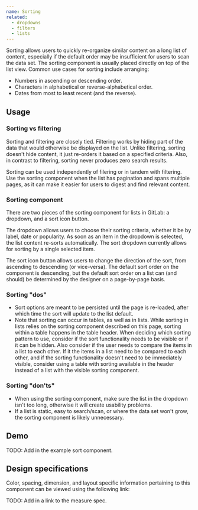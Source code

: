 ```yaml
---
name: Sorting
related:
  - dropdowns
  - filters
  - lists
---
```


Sorting allows users to quickly re-organize similar content on a long list of content, especially if the default order may be insufficient for users to scan the data set. The sorting component is usually placed directly on top of the list view. Common use cases for sorting include arranging:

*   Numbers in ascending or descending order.
*   Characters in alphabetical or reverse-alphabetical order.
*   Dates from most to least recent (and the reverse).

## Usage

### Sorting vs filtering

Sorting and filtering are closely tied. Filtering works by hiding part of the data that would otherwise be displayed on the list. Unlike filtering, sorting doesn't hide content, it just re-orders it based on a specified criteria. Also, in contrast to filtering, sorting never produces zero search results. 

Sorting can be used independently of filering or in tandem with filtering. Use the sorting component when the list has pagination and spans multiple pages, as it can make it easier for users to digest and find relevant content.

### Sorting component

There are two pieces of the sorting component for lists in GitLab: a dropdown, and a sort icon button.

The dropdown allows users to choose their sorting criteria, whether it be by label, date or popularity. As soon as an item in the dropdown is selected, the list content re-sorts automatically. The sort dropdown currently allows for sorting by a single selected item.

The sort icon button allows users to change the direction of the sort, from ascending to descending (or vice-versa). The default sort order on the component is descending, but the default sort order on a list can (and should) be determined by the designer on a page-by-page basis.

### Sorting "dos"

* Sort options are meant to be persisted until the page is re-loaded, after which time the sort will update to the list default. 
* Note that sorting can occur in tables, as well as in lists. While sorting in lists relies on the sorting component described on this page, sorting within a table happens in the table header. When deciding which sorting pattern to use, consider if the sort functionality needs to be visible or if it can be hidden. Also consider if the user needs to compare the items in a list to each other. If it the items in a list need to be compared to each other, and if the sorting functionality doesn't need to be immediately visible, consider using a table with sorting available in the header instead of a list with the visible sorting component.

### Sorting "don'ts"

* When using the sorting component, make sure the list in the dropdown isn't too long, otherwise it will create usability problems.
* If a list is static, easy to search/scan, or where the data set won't grow, the sorting component is likely unnecessary.

## Demo

TODO: Add in the example sort component.

## Design specifications

Color, spacing, dimension, and layout specific information pertaining to this component can be viewed using the following link:

TODO: Add in a link to the measure spec.
